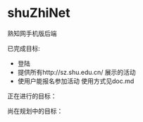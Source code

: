 # shuZhiNet
熟知网手机版后端

已完成目标:
- 登陆
- 提供所有http://sz.shu.edu.cn/ 展示的活动
- 使用户能报名参加活动
使用方式见doc.md

正在进行的目标：

尚在规划中的目标：
